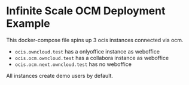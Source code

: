 # Infinite Scale OCM Deployment Example

This docker-compose file spins up 3 ocis instances connected via ocm.
- `ocis.owncloud.test` has a onlyoffice instance as weboffice
- `ocis.ocm.owncloud.test` has a collabora instance as weboffice
- `ocis.ocm.next.owncloud.test` has no weboffice

All instances create demo users by default.


